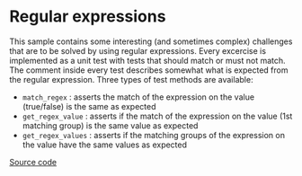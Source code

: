 # Regular expressions

This sample contains some interesting (and sometimes complex) challenges that are to be solved by using regular expressions.
Every excercise is implemented as a unit test with tests that should match or must not match.
The comment inside every test describes somewhat what is expected from the regular expression.
Three types of test methods are available:

- `match_regex` : asserts the match of the expression on the value (true/false) is the same as expected
- `get_regex_value` : asserts if the match of the expression on the value (1st matching group) is the same value as expected
- `get_regex_values` : asserts if the matching groups of the expression on the value have the same values as expected

[Source code](../src/01-regular-expressions/test_regex.py)